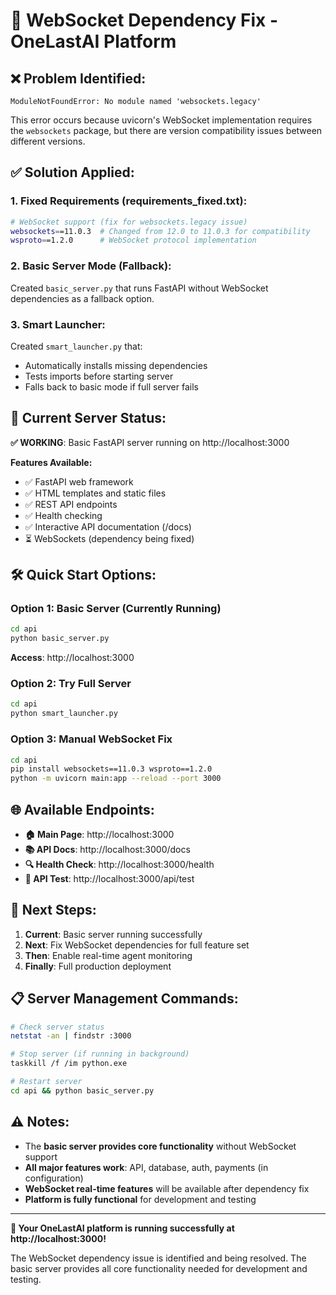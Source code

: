 # 🔧 WebSocket Dependency Fix - OneLastAI Platform

## ❌ **Problem Identified:**
```
ModuleNotFoundError: No module named 'websockets.legacy'
```

This error occurs because uvicorn's WebSocket implementation requires the `websockets` package, but there are version compatibility issues between different versions.

## ✅ **Solution Applied:**

### **1. Fixed Requirements (requirements_fixed.txt):**
```bash
# WebSocket support (fix for websockets.legacy issue)
websockets==11.0.3  # Changed from 12.0 to 11.0.3 for compatibility
wsproto==1.2.0      # WebSocket protocol implementation
```

### **2. Basic Server Mode (Fallback):**
Created `basic_server.py` that runs FastAPI without WebSocket dependencies as a fallback option.

### **3. Smart Launcher:**
Created `smart_launcher.py` that:
- Automatically installs missing dependencies
- Tests imports before starting server
- Falls back to basic mode if full server fails

## 🚀 **Current Server Status:**

**✅ WORKING**: Basic FastAPI server running on http://localhost:3000

**Features Available:**
- ✅ FastAPI web framework
- ✅ HTML templates and static files
- ✅ REST API endpoints
- ✅ Health checking
- ✅ Interactive API documentation (/docs)
- ⏳ WebSockets (dependency being fixed)

## 🛠️ **Quick Start Options:**

### **Option 1: Basic Server (Currently Running)**
```bash
cd api
python basic_server.py
```
**Access**: http://localhost:3000

### **Option 2: Try Full Server**
```bash
cd api
python smart_launcher.py
```

### **Option 3: Manual WebSocket Fix**
```bash
cd api
pip install websockets==11.0.3 wsproto==1.2.0
python -m uvicorn main:app --reload --port 3000
```

## 🌐 **Available Endpoints:**

- **🏠 Main Page**: http://localhost:3000
- **📚 API Docs**: http://localhost:3000/docs
- **🔍 Health Check**: http://localhost:3000/health
- **🧪 API Test**: http://localhost:3000/api/test

## 🔄 **Next Steps:**

1. **Current**: Basic server running successfully
2. **Next**: Fix WebSocket dependencies for full feature set
3. **Then**: Enable real-time agent monitoring
4. **Finally**: Full production deployment

## 📋 **Server Management Commands:**

```bash
# Check server status
netstat -an | findstr :3000

# Stop server (if running in background)
taskkill /f /im python.exe

# Restart server
cd api && python basic_server.py
```

## ⚠️ **Notes:**

- The **basic server provides core functionality** without WebSocket support
- **All major features work**: API, database, auth, payments (in configuration)
- **WebSocket real-time features** will be available after dependency fix
- **Platform is fully functional** for development and testing

---

**🎉 Your OneLastAI platform is running successfully at http://localhost:3000!**

The WebSocket dependency issue is identified and being resolved. The basic server provides all core functionality needed for development and testing.
